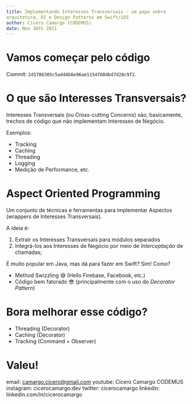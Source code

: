 ```yaml
---
title: Implementando Interesses Transversais - um papo sobre
arquitetura, DI e Design Patterns em Swift/iOS
author: Cícero Camargo (CODEMUS)
date: Nov 30th 2021
---
```


# Vamos começar pelo código 

Commit: `2d1706305c5ad44b6e96ae1154f684bd7d28c9f2`.

# O que são Interesses Transversais?

Interesses Transversais (ou Cross-cutting Concerns) são, basicamente,
trechos de código que não implementam Interesses de Negócio. 

Exemplos:

* Tracking
* Caching
* Threading
* Logging
* Medição de Performance, etc.

# Aspect Oriented Programming

Um conjunto de técnicas e ferramentas para implementar Aspectos (wrappers de
Interesses Transversais).

A ideia é:

1. Extrair os Interesses Transversais para módulos separados
2. Integrá-los aos Interesses de Negócio por meio de *Interceptação* de chamadas;

É muito popular em Java, mas dá para fazer em Swift? Sim! Como?
* Method Swizzling 😅 (Hello Firebase, Facebook, etc.)
* Código bem fatorado 😎 (principalmente com o uso do *Decorator Pattern*) 

# Bora melhorar esse código?
- Threading (Decorator)
- Caching (Decorator)
- Tracking (Command + Observer)

# Valeu!

email: camargo.cicero@gmail.com
youtube: Cícero Camargo CODEMUS
instagram: cicerocamargo.dev
twitter: cicerocamargo
linkedin: linkedin.com/in/cicerocamargo
